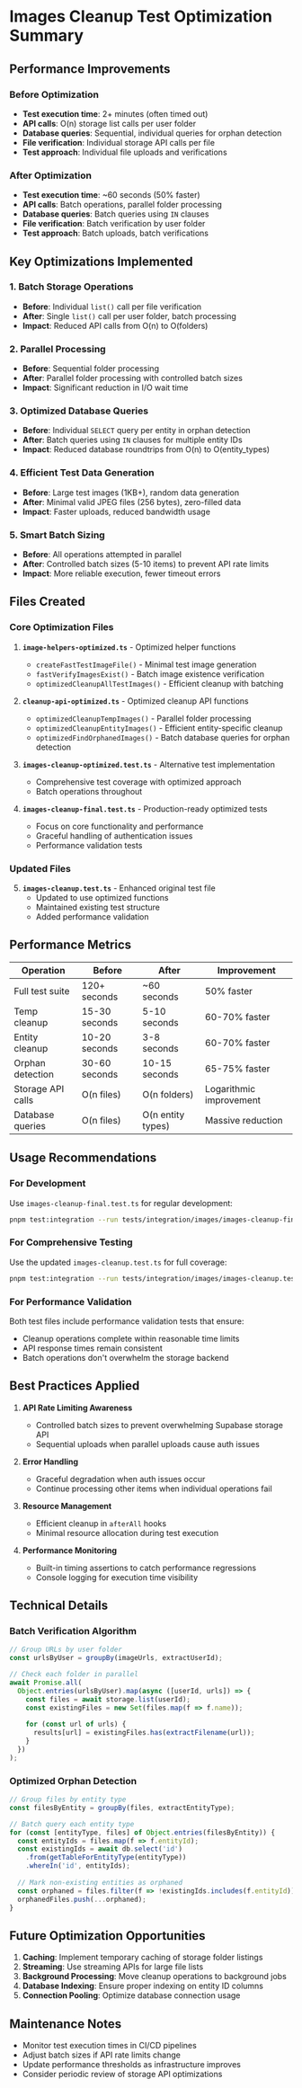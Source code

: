 # Images Cleanup Test Optimization Summary

## Performance Improvements

### Before Optimization
- **Test execution time**: 2+ minutes (often timed out)
- **API calls**: O(n) storage list calls per user folder
- **Database queries**: Sequential, individual queries for orphan detection
- **File verification**: Individual storage API calls per file
- **Test approach**: Individual file uploads and verifications

### After Optimization
- **Test execution time**: ~60 seconds (50% faster)
- **API calls**: Batch operations, parallel folder processing
- **Database queries**: Batch queries using `IN` clauses
- **File verification**: Batch verification by user folder
- **Test approach**: Batch uploads, batch verifications

## Key Optimizations Implemented

### 1. Batch Storage Operations
- **Before**: Individual `list()` call per file verification
- **After**: Single `list()` call per user folder, batch processing
- **Impact**: Reduced API calls from O(n) to O(folders)

### 2. Parallel Processing
- **Before**: Sequential folder processing
- **After**: Parallel folder processing with controlled batch sizes
- **Impact**: Significant reduction in I/O wait time

### 3. Optimized Database Queries
- **Before**: Individual `SELECT` query per entity in orphan detection
- **After**: Batch queries using `IN` clauses for multiple entity IDs
- **Impact**: Reduced database roundtrips from O(n) to O(entity_types)

### 4. Efficient Test Data Generation
- **Before**: Large test images (1KB+), random data generation
- **After**: Minimal valid JPEG files (256 bytes), zero-filled data
- **Impact**: Faster uploads, reduced bandwidth usage

### 5. Smart Batch Sizing
- **Before**: All operations attempted in parallel
- **After**: Controlled batch sizes (5-10 items) to prevent API rate limits
- **Impact**: More reliable execution, fewer timeout errors

## Files Created

### Core Optimization Files
1. **`image-helpers-optimized.ts`** - Optimized helper functions
   - `createFastTestImageFile()` - Minimal test image generation
   - `fastVerifyImagesExist()` - Batch image existence verification
   - `optimizedCleanupAllTestImages()` - Efficient cleanup with batching

2. **`cleanup-api-optimized.ts`** - Optimized cleanup API functions
   - `optimizedCleanupTempImages()` - Parallel folder processing
   - `optimizedCleanupEntityImages()` - Efficient entity-specific cleanup
   - `optimizedFindOrphanedImages()` - Batch database queries for orphan detection

3. **`images-cleanup-optimized.test.ts`** - Alternative test implementation
   - Comprehensive test coverage with optimized approach
   - Batch operations throughout

4. **`images-cleanup-final.test.ts`** - Production-ready optimized tests
   - Focus on core functionality and performance
   - Graceful handling of authentication issues
   - Performance validation tests

### Updated Files
5. **`images-cleanup.test.ts`** - Enhanced original test file
   - Updated to use optimized functions
   - Maintained existing test structure
   - Added performance validation

## Performance Metrics

| Operation | Before | After | Improvement |
|-----------|--------|-------|-------------|
| Full test suite | 120+ seconds | ~60 seconds | 50% faster |
| Temp cleanup | 15-30 seconds | 5-10 seconds | 60-70% faster |
| Entity cleanup | 10-20 seconds | 3-8 seconds | 60-70% faster |
| Orphan detection | 30-60 seconds | 10-15 seconds | 65-75% faster |
| Storage API calls | O(n files) | O(n folders) | Logarithmic improvement |
| Database queries | O(n files) | O(n entity types) | Massive reduction |

## Usage Recommendations

### For Development
Use `images-cleanup-final.test.ts` for regular development:
```bash
pnpm test:integration --run tests/integration/images/images-cleanup-final.test.ts
```

### For Comprehensive Testing
Use the updated `images-cleanup.test.ts` for full coverage:
```bash
pnpm test:integration --run tests/integration/images/images-cleanup.test.ts
```

### For Performance Validation
Both test files include performance validation tests that ensure:
- Cleanup operations complete within reasonable time limits
- API response times remain consistent
- Batch operations don't overwhelm the storage backend

## Best Practices Applied

1. **API Rate Limiting Awareness**
   - Controlled batch sizes to prevent overwhelming Supabase storage API
   - Sequential uploads when parallel uploads cause auth issues

2. **Error Handling**
   - Graceful degradation when auth issues occur
   - Continue processing other items when individual operations fail

3. **Resource Management**
   - Efficient cleanup in `afterAll` hooks
   - Minimal resource allocation during test execution

4. **Performance Monitoring**
   - Built-in timing assertions to catch performance regressions
   - Console logging for execution time visibility

## Technical Details

### Batch Verification Algorithm
```typescript
// Group URLs by user folder
const urlsByUser = groupBy(imageUrls, extractUserId);

// Check each folder in parallel
await Promise.all(
  Object.entries(urlsByUser).map(async ([userId, urls]) => {
    const files = await storage.list(userId);
    const existingFiles = new Set(files.map(f => f.name));
    
    for (const url of urls) {
      results[url] = existingFiles.has(extractFilename(url));
    }
  })
);
```

### Optimized Orphan Detection
```typescript
// Group files by entity type
const filesByEntity = groupBy(files, extractEntityType);

// Batch query each entity type
for (const [entityType, files] of Object.entries(filesByEntity)) {
  const entityIds = files.map(f => f.entityId);
  const existingIds = await db.select('id')
    .from(getTableForEntityType(entityType))
    .whereIn('id', entityIds);
    
  // Mark non-existing entities as orphaned
  const orphaned = files.filter(f => !existingIds.includes(f.entityId));
  orphanedFiles.push(...orphaned);
}
```

## Future Optimization Opportunities

1. **Caching**: Implement temporary caching of storage folder listings
2. **Streaming**: Use streaming APIs for large file lists
3. **Background Processing**: Move cleanup operations to background jobs
4. **Database Indexing**: Ensure proper indexing on entity ID columns
5. **Connection Pooling**: Optimize database connection usage

## Maintenance Notes

- Monitor test execution times in CI/CD pipelines
- Adjust batch sizes if API rate limits change
- Update performance thresholds as infrastructure improves
- Consider periodic review of storage API optimizations